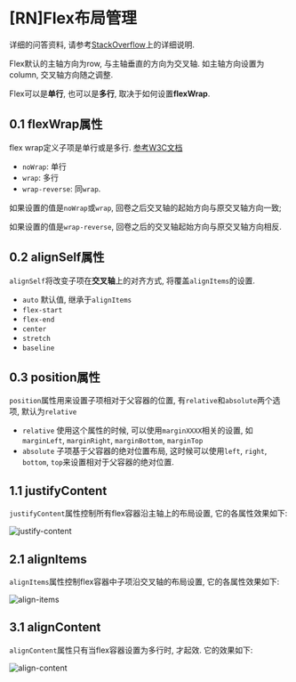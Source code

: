 # [RN]Flex布局管理

详细的问答资料, 请参考[StackOverflow](https://stackoverflow.com/questions/31250174/css-flexbox-difference-between-align-items-and-align-content)上的详细说明.



Flex默认的主轴方向为row, 与主轴垂直的方向为交叉轴. 如主轴方向设置为column, 交叉轴方向随之调整.

Flex可以是**单行**, 也可以是**多行**, 取决于如何设置**flexWrap**.

## 0.1 flexWrap属性

flex wrap定义子项是单行或是多行. [参考W3C文档](https://www.w3.org/TR/css-flexbox-1/#propdef-flex-wrap)

* `noWrap`: 单行
* `wrap`: 多行
* `wrap-reverse`: 同`wrap`.

如果设置的值是`noWrap`或`wrap`, 回卷之后交叉轴的起始方向与原交叉轴方向一致;

如果设置的值是`wrap-reverse`, 回卷之后的交叉轴起始方向与原交叉轴方向相反.

## 0.2 alignSelf属性

`alignSelf`将改变子项在**交叉轴**上的对齐方式, 将覆盖`alignItems`的设置.

* `auto` 默认值, 继承于`alignItems`
* `flex-start`
* `flex-end`
* `center`
* `stretch`
* `baseline`

## 0.3 position属性

`position`属性用来设置子项相对于父容器的位置, 有`relative`和`absolute`两个选项, 默认为`relative`

* `relative` 使用这个属性的时候, 可以使用`marginXXXX`相关的设置, 如`marginLeft`, `marginRight`, `marginBottom`, `marginTop`
* `absolute` 子项基于父容器的绝对位置布局, 这时候可以使用`left`, `right`, `bottom`, `top`来设置相对于父容器的绝对位置.



## 1.1 justifyContent

`justifyContent`属性控制所有flex容器沿主轴上的布局设置, 它的各属性效果如下:

![justify-content](/Users/liangqin/Public/oldmanfan.github.io/images/react-native-images/flex-justify-content.png)

## 2.1 alignItems

`alignItems`属性控制flex容器中子项沿交叉轴的布局设置, 它的各属性效果如下:

![align-items](/Users/liangqin/Public/oldmanfan.github.io/images/react-native-images/flex-align-items.png)

## 3.1 alignContent

`alignContent`属性只有当flex容器设置为多行时, 才起效. 它的效果如下:

![align-content](/Users/liangqin/Public/oldmanfan.github.io/images/react-native-images/flex-align-content.png)



